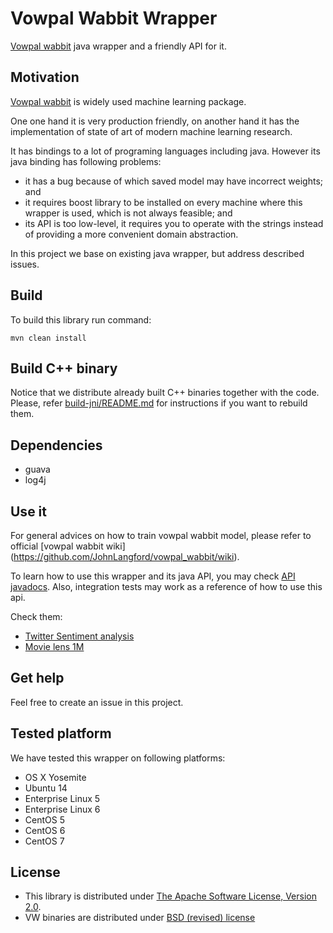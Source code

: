 Vowpal Wabbit Wrapper
====================

[Vowpal wabbit](https://github.com/JohnLangford/vowpal_wabbit/wiki) java wrapper and a friendly API for it.

Motivation
----------

[Vowpal wabbit](https://github.com/JohnLangford/vowpal_wabbit/wiki) is widely used machine learning package.

One one hand it is very production friendly, on another hand it has the implementation of state of art of modern machine learning research.

It has bindings to a lot of programing languages including java. However its java binding has following problems:

 - it has a bug because of which saved model may have incorrect weights; and
 - it requires boost library to be installed on every machine where this wrapper is used, which is not always feasible; and
 - its API is too low-level, it requires you to operate with the strings instead of providing a more convenient domain abstraction.

In this project we base on existing java wrapper, but address described issues.

Build
-----

To build this library run command:

```
mvn clean install
```

Build C++ binary
----------------

Notice that we distribute already built C++ binaries together with the code.
Please, refer [build-jni/README.md](build-jni/README.md) for instructions if you want to rebuild them.

Dependencies
------------
 - guava
 - log4j

Use it
------

For general advices on how to train vowpal wabbit model, please refer to official [vowpal wabbit wiki] (https://github.com/JohnLangford/vowpal_wabbit/wiki).

To learn how to use this wrapper and its java API, you may check [API javadocs](http://opensource.indeedeng.io/vowpal-wabbit-java).
Also, integration tests may work as a reference of how to use this api.

Check them:

 - [Twitter Sentiment analysis](src/test/java/com/indeed/vw/wrapper/integration/tests/TestOnTwitterSentimentDataset.java)
 - [Movie lens 1M](src/test/java/com/indeed/vw/wrapper/integration/tests/TestOnMovieLensDataset.java)

Get help
--------

Feel free to create an issue in this project.

Tested platform
---------------

We have tested this wrapper on following platforms:

 - OS X Yosemite
 - Ubuntu 14
 - Enterprise Linux 5
 - Enterprise Linux 6
 - CentOS 5
 - CentOS 6
 - CentOS 7

License
-------
- This library is distributed under [The Apache Software License, Version 2.0](LICENSE).
- VW binaries are distributed under [BSD (revised) license](VW_LICENSE)
